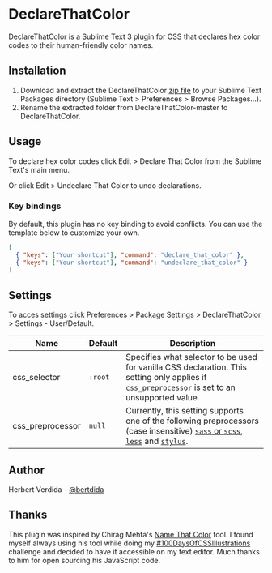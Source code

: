 # DeclareThatColor

DeclareThatColor is a Sublime Text 3 plugin for CSS that declares hex color codes to their human-friendly color names.

## Installation

1. Download and extract the DeclareThatColor [zip file](https://github.com/bertdida/DeclareThatColor/archive/master.zip) to your Sublime Text Packages directory (Sublime Text > Preferences > Browse Packages...).
2. Rename the extracted folder from DeclareThatColor-master to DeclareThatColor.

## Usage

To declare hex color codes click Edit > Declare That Color from the Sublime Text's main menu.

Or click Edit > Undeclare That Color to undo declarations.

### Key bindings

By default, this plugin has no key binding to avoid conflicts. You can use the template below to customize your own.

```json
[
  { "keys": ["Your shortcut"], "command": "declare_that_color" },
  { "keys": ["Your shortcut"], "command": "undeclare_that_color" }
]
```

## Settings

To acces settings click Preferences > Package Settings > DeclareThatColor > Settings - User/Default.

| Name             | Default | Description                                                                                                                                                                                               |
| ---------------- | ------- | --------------------------------------------------------------------------------------------------------------------------------------------------------------------------------------------------------- |
| css_selector     | `:root` | Specifies what selector to be used for vanilla CSS declaration. This setting only applies if `css_preprocessor` is set to an unsupported value.                                                           |
| css_preprocessor | `null`  | Currently, this setting supports one of the following preprocessors (case insensitive) [`sass` or `scss`](https://sass-lang.com/), [`less`](http://lesscss.org/) and [`stylus`](http://stylus-lang.com/). |

## Author

Herbert Verdida - [@bertdida](https://twitter.com/bertdida)

## Thanks

This plugin was inspired by Chirag Mehta's [Name That Color](http://chir.ag/projects/name-that-color/) tool. I found myself always using his tool while doing my [#100DaysOfCSSIllustrations](https://codepen.io/collection/XPmjEL/) challenge and decided to have it accessible on my text editor. Much thanks to him for open sourcing his JavaScript code.
